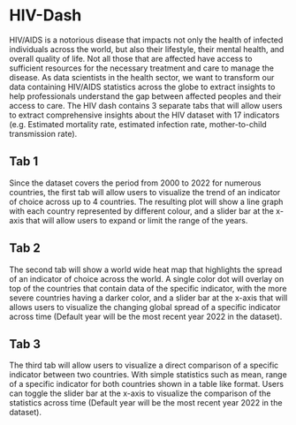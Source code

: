 # HIV-Dash

HIV/AIDS is a notorious disease that impacts not only the health of infected individuals across the world, but also their lifestyle, their mental health, and overall quality of life. Not all those that are affected have access to sufficient resources for the necessary treatment and care to manage the disease. As data scientists in the health sector, we want to transform our data containing HIV/AIDS statistics across the globe to extract insights to help professionals understand the gap between affected peoples and their access to care.
The HIV dash contains 3 separate tabs that will allow users to extract comprehensive insights about the HIV dataset with 17 indicators (e.g. Estimated mortality rate, estimated infection rate, mother-to-child transmission rate).



## Tab 1

Since the dataset covers the period from 2000 to 2022 for numerous countries, the first tab will allow users to visualize the trend of an indicator of choice across up to 4 countries. The resulting plot will show a line graph with each country represented by different colour, and a slider bar at the x-axis that will allow users to expand or limit the range of the years.

## Tab 2

The second tab will show a world wide heat map that highlights the spread of an indicator of choice across the world. A single color dot will overlay on top of the countries that contain data of the specific indicator, with the more severe countries having a darker color, and a slider bar at the x-axis that will allows users to visualize the changing global spread of a specific indicator across time (Default year will be the most recent year 2022 in the dataset).

## Tab 3

The third tab will allow users to visualize a direct comparison of a specific indicator between two countries. With simple statistics such as mean, range of a specific indicator for both countries shown in a table like format. Users can toggle the slider bar at the x-axis to visualize the comparison of the statistics across time (Default year will be the most recent year 2022 in the dataset).

